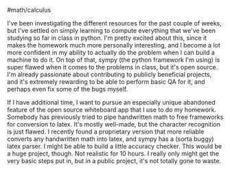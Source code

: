 #math/calculus 


I've been investigating the different resources for the past couple of weeks, but I've settled on simply learning to compute everything that we've been studying so far in class in python. I'm pretty excited about this, since it makes the homework much more personally interesting, and I become a lot more confident in my ability to actually do the problem when I can build a machine to do it. On top of that, sympy (the python framework I'm using) is super flawed when it comes to the problems in class, but it's open source. I'm already passionate about contributing to publicly beneficial projects, and it's extremely rewarding to be able to perform basic QA for it, and perhaps even fix some of the bugs myself.     
     
If I have additional time, I want to pursue an especially unique abandoned feature of the open source whiteboard app that I use to do my homework. Somebody has previously tried to pipe handwritten math to free frameworks for conversion to latex. It's mostly well-made, but the character recognition is just flawed. I recently found a proprietary version that more reliable converts any handwritten math into latex, and sympy has a (sorta buggy) latex parser. I might be able to build a little accuracy checker. This would be a huge project, though. Not realistic for 10 hours. I really only might get the very basic steps put in, but in a public project, it's not totally gone to waste. 